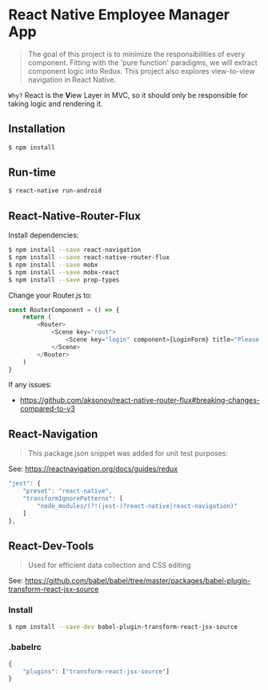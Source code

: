 # React Native Employee Manager App
> The goal of this project is to minimize the responsibilities of every component. Fitting with the 'pure function' paradigms, we will extract component logic into Redux. This project also explores view-to-view navigation in React Native.

`Why?` React is the **V**iew Layer in MVC, so it should only be responsible for taking logic and rendering it.

## Installation
``` bash
$ npm install
```

## Run-time
``` bash
$ react-native run-android
```

## React-Native-Router-Flux

Install dependencies:
``` bash
$ npm install --save react-navigation
$ npm install --save react-native-router-flux
$ npm install --save mobx
$ npm install --save mobx-react
$ npm install --save prop-types
```

Change your Router.js to:
``` javascript
const RouterComponent = () => {
    return (
        <Router>
            <Scene key="root">
                <Scene key="login" component={LoginForm} title="Please Login" />
            </Scene>
        </Router>
    )
}
```

If any issues:
- https://github.com/aksonov/react-native-router-flux#breaking-changes-compared-to-v3

## React-Navigation
> This package.json snippet was added for unit test purposes:

See: https://reactnavigation.org/docs/guides/redux

``` javascript
"jest": {
    "preset": "react-native",
    "transformIgnorePatterns": [
        "node_modules/(?!(jest-)?react-native|react-navigation)"
    ]
},
```

## React-Dev-Tools
> Used for efficient data collection and CSS editing

See: https://github.com/babel/babel/tree/master/packages/babel-plugin-transform-react-jsx-source

### Install
``` bash
$ npm install --save-dev babel-plugin-transform-react-jsx-source
```

### .babelrc
``` javascript
{
    "plugins": ["transform-react-jsx-source"]
}
```